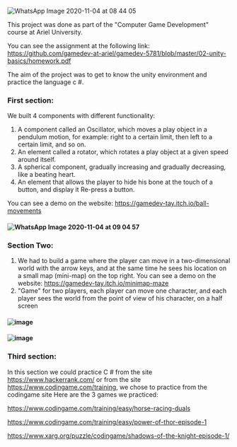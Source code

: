 ![WhatsApp Image 2020-11-04 at 08 44 05](https://user-images.githubusercontent.com/57855070/98078036-f4b04180-1e79-11eb-9bde-48b3d32a201f.jpeg)

This project was done as part of the "Computer Game Development" course at Ariel University.

You can see the assignment at the following link: 
https://github.com/gamedev-at-ariel/gamedev-5781/blob/master/02-unity-basics/homework.pdf

The aim of the project was to get to know the unity environment and practice the language c #.
###  First section:
We built 4 components with different functionality:
1. A component called an Oscillator, which moves a play object in a pendulum motion, for example: right to a certain limit, then left to a certain limit, and so on.
2.  An element called a rotator, which rotates a play object at a given speed around itself.
3.  A spherical component, gradually increasing and gradually decreasing, like a beating heart.
4.  An element that allows the player to hide his bone at the touch of a button, and display it
Re-press a button.

You can see a demo on the website: https://gamedev-tay.itch.io/ball-movements

#### ![WhatsApp Image 2020-11-04 at 09 04 57](https://user-images.githubusercontent.com/57855070/98079722-f4657580-1e7c-11eb-8ceb-390bfc60fe92.jpeg)

###  Section Two:
1. We had to build a game where the player can move in a two-dimensional world with the arrow keys, and at the same time he sees his location on a small map (mini-map) on the top right.
You can see a demo on the website: https://gamedev-tay.itch.io/minimap-maze
2. "Game" for two players, each player can move one character, and each player sees the world from the point of view of his character, on a half screen

#### ![image](https://user-images.githubusercontent.com/57855070/98079881-3db5c500-1e7d-11eb-9609-ca0ee19259ff.png)


#### ![image](https://user-images.githubusercontent.com/57855070/98080366-ff6cd580-1e7d-11eb-8428-21b2288c6a38.png)

###  Third section:
In this section we could practice C # from the site https://www.hackerrank.com/ or from the site https://www.codingame.com/training, we chose to practice from the codingame site
Here are the 3 games we practiced:

https://www.codingame.com/training/easy/horse-racing-duals

https://www.codingame.com/training/easy/power-of-thor-episode-1

https://www.xarg.org/puzzle/codingame/shadows-of-the-knight-episode-1/
